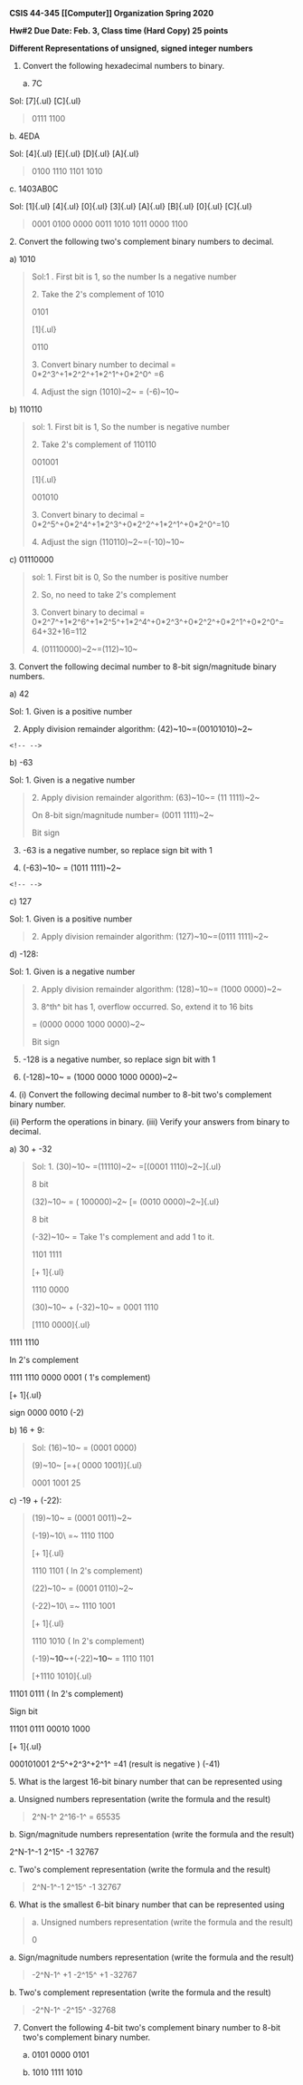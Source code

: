**CSIS 44-345 [[Computer]] Organization Spring 2020**

**Hw#2 Due Date: Feb. 3, Class time (Hard Copy) 25 points**

**Different Representations of unsigned, signed integer numbers**

1.  Convert the following hexadecimal numbers to binary.

    a.  7C

Sol: [7]{.ul} [C]{.ul}

> 0111 1100

b.  4EDA

Sol: [4]{.ul} [E]{.ul} [D]{.ul} [A]{.ul}

> 0100 1110 1101 1010

c.  1403AB0C

Sol: [1]{.ul} [4]{.ul} [0]{.ul} [3]{.ul} [A]{.ul} [B]{.ul} [0]{.ul} [C]{.ul}

> 0001 0100 0000 0011 1010 1011 0000 1100

2\. Convert the following two's complement binary numbers to decimal.

a\) 1010

> Sol:1 . First bit is 1, so the number Is a negative number
>
> 2\. Take the 2's complement of 1010
>
> 0101
>
> [1]{.ul}
>
> 0110
>
> 3\. Convert binary number to decimal = 0\*2^3^+1\*2^2^+1\*2^1^+0\*2^0^ =6
>
> 4\. Adjust the sign (1010)~2~ = (-6)~10~

b\) 110110

> sol: 1. First bit is 1, So the number is negative number
>
> 2\. Take 2's complement of 110110
>
> 001001
>
> [1]{.ul}
>
> 001010
>
> 3\. Convert binary to decimal = 0\*2^5^+0\*2^4^+1\*2^3^+0\*2^2^+1\*2^1^+0\*2^0^=10
>
> 4\. Adjust the sign (110110)~2~=(-10)~10~

c\) 01110000

> sol: 1. First bit is 0, So the number is positive number
>
> 2\. So, no need to take 2's complement
>
> 3\. Convert binary to decimal = 0\*2^7^+1\*2^6^+1\*2^5^+1\*2^4^+0\*2^3^+0\*2^2^+0\*2^1^+0\*2^0^= 64+32+16=112
>
> 4\. (01110000)~2~=(112)~10~

3\. Convert the following decimal number to 8-bit sign/magnitude binary numbers.

a)  42

Sol: 1. Given is a positive number

2.  Apply division remainder algorithm: (42)~10~=(00101010)~2~

```{=html}
<!-- -->
```
b)  -63

Sol: 1. Given is a negative number

> 2\. Apply division remainder algorithm: (63)~10~= (11 1111)~2~
>
> On 8-bit sign/magnitude number= (0011 1111)~2~
>
> Bit sign

3.  -63 is a negative number, so replace sign bit with 1

4.  (-63)~10~ = (1011 1111)~2~

```{=html}
<!-- -->
```
c)  127

Sol: 1. Given is a positive number

> 2\. Apply division remainder algorithm: (127)~10~=(0111 1111)~2~

d)  -128:

Sol: 1. Given is a negative number

> 2\. Apply division remainder algorithm: (128)~10~= (1000 0000)~2~
>
> 3\. 8^th^ bit has 1, overflow occurred. So, extend it to 16 bits
>
> = (0000 0000 1000 0000)~2~
>
> Bit sign

5.  -128 is a negative number, so replace sign bit with 1

6.  (-128)~10~ = (1000 0000 1000 0000)~2~

4\. (i) Convert the following decimal number to 8-bit two's complement binary number.

\(ii\) Perform the operations in binary. (iii) Verify your answers from binary to decimal.

a)  30 + -32

> Sol: 1. (30)~10~ =(11110)~2~ =[(0001 1110)~2~]{.ul}
>
> 8 bit
>
> (32)~10~ = ( 100000)~2~ [= (0010 0000)~2~]{.ul}
>
> 8 bit
>
> (-32)~10~ = Take 1's complement and add 1 to it.
>
> 1101 1111
>
> [+ 1]{.ul}
>
> 1110 0000
>
> (30)~10~ + (-32)~10~ = 0001 1110
>
> [1110 0000]{.ul}

1111 1110

In 2's complement

1111 1110 0000 0001 ( 1's complement)

[+ 1]{.ul}

sign 0000 0010 (-2)

b)  16 + 9:

> Sol: (16)~10~ = (0001 0000)
>
> (9)~10~ [=+( 0000 1001)]{.ul}
>
> 0001 1001 25

c)  -19 + (-22):

> (19)~10~ = (0001 0011)~2~
>
> (-19)~10\ =~ 1110 1100
>
> [+ 1]{.ul}
>
> 1110 1101 ( In 2's complement)
>
> (22)~10~ = (0001 0110)~2~
>
> (-22)~10\ =~ 1110 1001
>
> [+ 1]{.ul}
>
> 1110 1010 ( In 2's complement)
>
> (-19)**~10~**+(-22)**~10~** = 1110 1101
>
> [+1110 1010]{.ul}

11101 0111 ( In 2's complement)

Sign bit

11101 0111 00010 1000

[+ 1]{.ul}

000101001 2^5^+2^3^+2^1^ =41 (result is negative ) (-41)

5\. What is the largest 16-bit binary number that can be represented using

a.  Unsigned numbers representation (write the formula and the result)

> 2^N-1^ 2^16-1^ = 65535

b.  Sign/magnitude numbers representation (write the formula and the result)

2^N-1^-1 2^15^ -1 32767

c.  Two's complement representation (write the formula and the result)

> 2^N-1^-1 2^15^ -1 32767

6\. What is the smallest 6-bit binary number that can be represented using

> a\. Unsigned numbers representation (write the formula and the result)
>
> 0

a.  Sign/magnitude numbers representation (write the formula and the result)

> -2^N-1^ +1 -2^15^ +1 -32767

b.  Two's complement representation (write the formula and the result)

> -2^N-1^ -2^15^ -32768

7.  Convert the following 4-bit two's complement binary number to 8-bit two's complement binary number.

    a.  0101 0000 0101

    b.  1010 1111 1010
